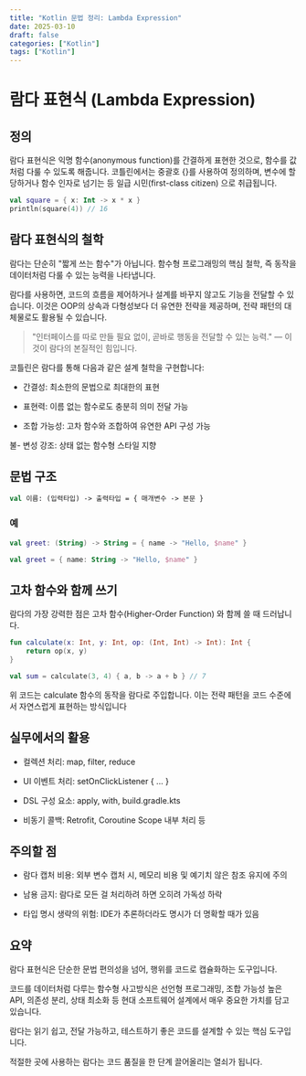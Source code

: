 ```yaml
---
title: "Kotlin 문법 정리: Lambda Expression"
date: 2025-03-10
draft: false
categories: ["Kotlin"]
tags: ["Kotlin"]
---
```


# 람다 표현식 (Lambda Expression)


## 정의

람다 표현식은 익명 함수(anonymous function)를 간결하게 표현한 것으로, 함수를 값처럼 다룰 수 있도록 해줍니다.
코틀린에서는 중괄호 {}를 사용하여 정의하며, 변수에 할당하거나 함수 인자로 넘기는 등 일급 시민(first-class citizen) 으로 취급됩니다.

```kotlin
val square = { x: Int -> x * x }
println(square(4)) // 16
```

## 람다 표현식의 철학

람다는 단순히 "짧게 쓰는 함수"가 아닙니다. 함수형 프로그래밍의 핵심 철학, 즉 동작을 데이터처럼 다룰 수 있는 능력을 나타냅니다.

람다를 사용하면, 코드의 흐름을 제어하거나 설계를 바꾸지 않고도 기능을 전달할 수 있습니다.
이것은 OOP의 상속과 다형성보다 더 유연한 전략을 제공하며, 전략 패턴의 대체물로도 활용될 수 있습니다.

> "인터페이스를 따로 만들 필요 없이, 곧바로 행동을 전달할 수 있는 능력." — 이것이 람다의 본질적인 힘입니다.

코틀린은 람다를 통해 다음과 같은 설계 철학을 구현합니다:

- 간결성: 최소한의 문법으로 최대한의 표현

- 표현력: 이름 없는 함수로도 충분히 의미 전달 가능

- 조합 가능성: 고차 함수와 조합하여 유연한 API 구성 가능

불- 변성 강조: 상태 없는 함수형 스타일 지향


## 문법 구조

```kotlin
val 이름: (입력타입) -> 출력타입 = { 매개변수 -> 본문 }
```


### 예
```kotlin
val greet: (String) -> String = { name -> "Hello, $name" }
```
```kotlin
val greet = { name: String -> "Hello, $name" }
```

## 고차 함수와 함께 쓰기

람다의 가장 강력한 점은 고차 함수(Higher-Order Function) 와 함께 쓸 때 드러납니다.
```kotlin
fun calculate(x: Int, y: Int, op: (Int, Int) -> Int): Int {
    return op(x, y)
}

val sum = calculate(3, 4) { a, b -> a + b } // 7
```

위 코드는 calculate 함수의 동작을 람다로 주입합니다. 이는 전략 패턴을 코드 수준에서 자연스럽게 표현하는 방식입니다


## 실무에서의 활용


- 컬렉션 처리: map, filter, reduce

- UI 이벤트 처리: setOnClickListener { ... }

- DSL 구성 요소: apply, with, build.gradle.kts

- 비동기 콜백: Retrofit, Coroutine Scope 내부 처리 등


## 주의할 점

- 람다 캡처 비용: 외부 변수 캡처 시, 메모리 비용 및 예기치 않은 참조 유지에 주의

- 남용 금지: 람다로 모든 걸 처리하려 하면 오히려 가독성 하락

- 타입 명시 생략의 위험: IDE가 추론하더라도 명시가 더 명확할 때가 있음


## 요약

람다 표현식은 단순한 문법 편의성을 넘어, 행위를 코드로 캡슐화하는 도구입니다.

코드를 데이터처럼 다루는 함수형 사고방식은 선언형 프로그래밍, 조합 가능성 높은 API, 의존성 분리, 상태 최소화 등 현대 소프트웨어 설계에서 매우 중요한 가치를 담고 있습니다.

람다는 읽기 쉽고, 전달 가능하고, 테스트하기 좋은 코드를 설계할 수 있는 핵심 도구입니다.

적절한 곳에 사용하는 람다는 코드 품질을 한 단계 끌어올리는 열쇠가 됩니다.